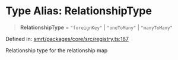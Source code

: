 # Type Alias: RelationshipType

> **RelationshipType** = `"foreignKey"` \| `"oneToMany"` \| `"manyToMany"`

Defined in: [smrt/packages/core/src/registry.ts:187](https://github.com/happyvertical/smrt/blob/3e10e04571f8229dee5c87ee2f9b9b06c6c49f12/packages/core/src/registry.ts#L187)

Relationship type for the relationship map
